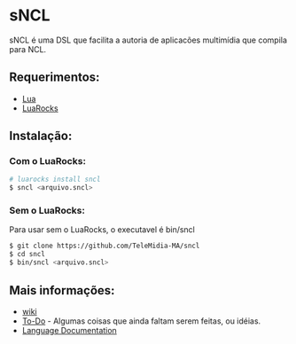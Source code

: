 # sNCL
sNCL é uma DSL que facilita a autoria de aplicacões multimídia que compila para NCL.

## Requerimentos:
* [Lua](https://www.lua.org/)
* [LuaRocks](https://luarocks.org/)
 
## Instalação:

### Com o LuaRocks:

``` bash
# luarocks install sncl
$ sncl <arquivo.sncl>
```

### Sem o LuaRocks:
Para usar sem o LuaRocks, o executavel é bin/sncl
``` bash
$ git clone https://github.com/TeleMidia-MA/sncl
$ cd sncl
$ bin/sncl <arquivo.sncl>
```

## Mais informações:
* [wiki](https://github.com/TeleMidia-MA/sncl/wiki)
* [To-Do](https://github.com/TeleMidia-MA/sncl/wiki/To-Do) - Algumas coisas que ainda faltam serem feitas, ou idéias.
* [Language Documentation](sncl.readthedocs.io/en/latest/index.html)
